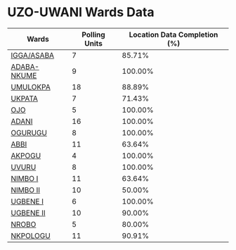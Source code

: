 
# UZO-UWANI Wards Data

| Wards | Polling Units | Location Data Completion (%) |
| ---- | ----- | ------- |
| [IGGA/ASABA](./wards/3219-igga/asaba) | 7 | 85.71% |
| [ADABA-NKUME](./wards/3220-adaba-nkume) | 9 | 100.00% |
| [UMULOKPA](./wards/3221-umulokpa) | 18 | 88.89% |
| [UKPATA](./wards/3222-ukpata) | 7 | 71.43% |
| [OJO](./wards/3223-ojo) | 5 | 100.00% |
| [ADANI](./wards/3224-adani) | 16 | 100.00% |
| [OGURUGU](./wards/3225-ogurugu) | 8 | 100.00% |
| [ABBI](./wards/3226-abbi) | 11 | 63.64% |
| [AKPOGU](./wards/3227-akpogu) | 4 | 100.00% |
| [UVURU](./wards/3228-uvuru) | 8 | 100.00% |
| [NIMBO I](./wards/3229-nimbo-i) | 11 | 63.64% |
| [NIMBO II](./wards/3230-nimbo-ii) | 10 | 50.00% |
| [UGBENE I](./wards/3231-ugbene-i) | 6 | 100.00% |
| [UGBENE II](./wards/3232-ugbene-ii) | 10 | 90.00% |
| [NROBO](./wards/3233-nrobo) | 5 | 80.00% |
| [NKPOLOGU](./wards/3234-nkpologu) | 11 | 90.91% |




